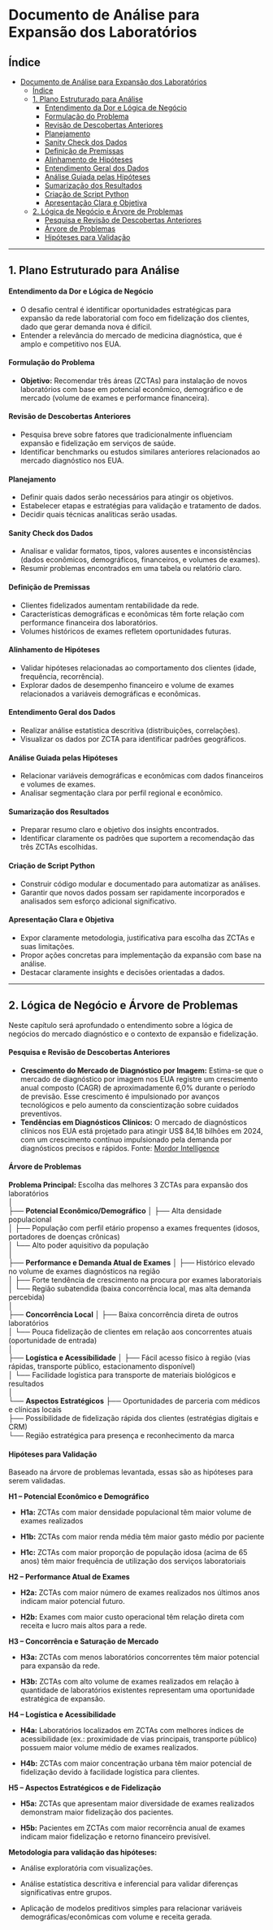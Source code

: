 # Documento de Análise para Expansão dos Laboratórios

## Índice

- [Documento de Análise para Expansão dos Laboratórios](#documento-de-análise-para-expansão-dos-laboratórios)
  - [Índice](#índice)
  - [1. Plano Estruturado para Análise](#1-plano-estruturado-para-análise)
      - [Entendimento da Dor e Lógica de Negócio](#entendimento-da-dor-e-lógica-de-negócio)
      - [Formulação do Problema](#formulação-do-problema)
      - [Revisão de Descobertas Anteriores](#revisão-de-descobertas-anteriores)
      - [Planejamento](#planejamento)
      - [Sanity Check dos Dados](#sanity-check-dos-dados)
      - [Definição de Premissas](#definição-de-premissas)
      - [Alinhamento de Hipóteses](#alinhamento-de-hipóteses)
      - [Entendimento Geral dos Dados](#entendimento-geral-dos-dados)
      - [Análise Guiada pelas Hipóteses](#análise-guiada-pelas-hipóteses)
      - [Sumarização dos Resultados](#sumarização-dos-resultados)
      - [Criação de Script Python](#criação-de-script-python)
      - [Apresentação Clara e Objetiva](#apresentação-clara-e-objetiva)
  - [2. Lógica de Negócio e Árvore de Problemas](#2-lógica-de-negócio-e-árvore-de-problemas)
      - [Pesquisa e Revisão de Descobertas Anteriores](#pesquisa-e-revisão-de-descobertas-anteriores)
      - [Árvore de Problemas](#árvore-de-problemas)
      - [Hipóteses para Validação](#hipóteses-para-validação)


---

## 1. Plano Estruturado para Análise

#### Entendimento da Dor e Lógica de Negócio
- O desafio central é identificar oportunidades estratégicas para expansão da rede laboratorial com foco em fidelização dos clientes, dado que gerar demanda nova é difícil.
- Entender a relevância do mercado de medicina diagnóstica, que é amplo e competitivo nos EUA.

#### Formulação do Problema
- **Objetivo:** Recomendar três áreas (ZCTAs) para instalação de novos laboratórios com base em potencial econômico, demográfico e de mercado (volume de exames e performance financeira).

#### Revisão de Descobertas Anteriores
- Pesquisa breve sobre fatores que tradicionalmente influenciam expansão e fidelização em serviços de saúde.
- Identificar benchmarks ou estudos similares anteriores relacionados ao mercado diagnóstico nos EUA.

#### Planejamento
- Definir quais dados serão necessários para atingir os objetivos.
- Estabelecer etapas e estratégias para validação e tratamento de dados.
- Decidir quais técnicas analíticas serão usadas.

#### Sanity Check dos Dados
- Analisar e validar formatos, tipos, valores ausentes e inconsistências (dados econômicos, demográficos, financeiros, e volumes de exames).
- Resumir problemas encontrados em uma tabela ou relatório claro.

#### Definição de Premissas
- Clientes fidelizados aumentam rentabilidade da rede.
- Características demográficas e econômicas têm forte relação com performance financeira dos laboratórios.
- Volumes históricos de exames refletem oportunidades futuras.

#### Alinhamento de Hipóteses
- Validar hipóteses relacionadas ao comportamento dos clientes (idade, frequência, recorrência).
- Explorar dados de desempenho financeiro e volume de exames relacionados a variáveis demográficas e econômicas.

#### Entendimento Geral dos Dados
- Realizar análise estatística descritiva (distribuições, correlações).
- Visualizar os dados por ZCTA para identificar padrões geográficos.

#### Análise Guiada pelas Hipóteses
- Relacionar variáveis demográficas e econômicas com dados financeiros e volumes de exames.
- Analisar segmentação clara por perfil regional e econômico.

#### Sumarização dos Resultados
- Preparar resumo claro e objetivo dos insights encontrados.
- Identificar claramente os padrões que suportem a recomendação das três ZCTAs escolhidas.

#### Criação de Script Python
- Construir código modular e documentado para automatizar as análises.
- Garantir que novos dados possam ser rapidamente incorporados e analisados sem esforço adicional significativo.

#### Apresentação Clara e Objetiva
- Expor claramente metodologia, justificativa para escolha das ZCTAs e suas limitações.
- Propor ações concretas para implementação da expansão com base na análise.
- Destacar claramente insights e decisões orientadas a dados.

---

## 2. Lógica de Negócio e Árvore de Problemas
Neste capítulo será aprofundado o entendimento sobre a lógica de negócios do mercado diagnóstico e o contexto de expansão e fidelização.

#### Pesquisa e Revisão de Descobertas Anteriores
- **Crescimento do Mercado de Diagnóstico por Imagem:** Estima-se que o mercado de diagnóstico por imagem nos EUA registre um crescimento anual composto (CAGR) de aproximadamente 6,0% durante o período de previsão. Esse crescimento é impulsionado por avanços tecnológicos e pelo aumento da conscientização sobre cuidados preventivos.
- **Tendências em Diagnósticos Clínicos:** O mercado de diagnósticos clínicos nos EUA está projetado para atingir US$ 84,18 bilhões em 2024, com um crescimento contínuo impulsionado pela demanda por diagnósticos precisos e rápidos.
Fonte: [Mordor Intelligence](https://www.mordorintelligence.com/pt/industry-reports/clinical-diagnostic-market)

#### Árvore de Problemas

**Problema Principal:** Escolha das melhores 3 ZCTAs para expansão dos laboratórios  
│  
├── **Potencial Econômico/Demográfico**
│   ├── Alta densidade populacional  
│   ├── População com perfil etário propenso a exames frequentes (idosos, portadores de doenças crônicas)  
│   └── Alto poder aquisitivo da população  
│  
├── **Performance e Demanda Atual de Exames**
│   ├── Histórico elevado no volume de exames diagnósticos na região  
│   ├── Forte tendência de crescimento na procura por exames laboratoriais  
│   └── Região subatendida (baixa concorrência local, mas alta demanda percebida)  
│  
├── **Concorrência Local**
│   ├── Baixa concorrência direta de outros laboratórios  
│   └── Pouca fidelização de clientes em relação aos concorrentes atuais (oportunidade de entrada)  
│  
├── **Logística e Acessibilidade**
│   ├── Fácil acesso físico à região (vias rápidas, transporte público, estacionamento disponível)  
│   └── Facilidade logística para transporte de materiais biológicos e resultados  
│  
└── **Aspectos Estratégicos**
    ├── Oportunidades de parceria com médicos e clínicas locais  
    ├── Possibilidade de fidelização rápida dos clientes (estratégias digitais e CRM)  
    └── Região estratégica para presença e reconhecimento da marca

#### Hipóteses para Validação
Baseado na árvore de problemas levantada, essas são as hipóteses para serem validadas.

**H1 – Potencial Econômico e Demográfico**
- **H1a:** ZCTAs com maior densidade populacional têm maior volume de exames realizados

- **H1b:** ZCTAs com maior renda média têm maior gasto médio por paciente

- **H1c:** ZCTAs com maior proporção de população idosa (acima de 65 anos) têm maior frequência de utilização dos serviços laboratoriais

**H2 – Performance Atual de Exames**
- **H2a:** ZCTAs com maior número de exames realizados nos últimos anos indicam maior potencial futuro.

- **H2b:** Exames com maior custo operacional têm relação direta com receita e lucro mais altos para a rede.

**H3 – Concorrência e Saturação de Mercado**
- **H3a:** ZCTAs com menos laboratórios concorrentes têm maior potencial para expansão da rede.

- **H3b:** ZCTAs com alto volume de exames realizados em relação à quantidade de laboratórios existentes representam uma oportunidade estratégica de expansão.

**H4 – Logística e Acessibilidade**
- **H4a:** Laboratórios localizados em ZCTAs com melhores índices de acessibilidade (ex.: proximidade de vias principais, transporte público) possuem maior volume médio de exames realizados.

- **H4b:** ZCTAs com maior concentração urbana têm maior potencial de fidelização devido à facilidade logística para clientes.

**H5 – Aspectos Estratégicos e de Fidelização**
- **H5a:** ZCTAs que apresentam maior diversidade de exames realizados demonstram maior fidelização dos pacientes.

- **H5b:** Pacientes em ZCTAs com maior recorrência anual de exames indicam maior fidelização e retorno financeiro previsível.

**Metodologia para validação das hipóteses:**
- Análise exploratória com visualizações.

- Análise estatística descritiva e inferencial para validar diferenças significativas entre grupos.

- Aplicação de modelos preditivos simples para relacionar variáveis demográficas/econômicas com volume e receita gerada.

